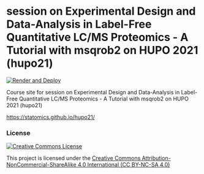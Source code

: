 #  session on Experimental Design and Data-Analysis in Label-Free Quantitative LC/MS Proteomics - A Tutorial with msqrob2 on HUPO 2021 (hupo21)

[![Render and Deploy](https://github.com/statOmics/hupo21/workflows/Render%20and%20Deploy/badge.svg)](https://github.com/statOmics/hupo21/actions)

Course site for session on Experimental Design and Data-Analysis in Label-Free Quantitative LC/MS Proteomics - A Tutorial with msqrob2 on HUPO 2021 (hupo21)

https://statomics.github.io/hupo21/




### License

<a rel="license" href="https://creativecommons.org/licenses/by-nc-sa/4.0"><img alt="Creative Commons License" style="border-width:0" src="https://i.creativecommons.org/l/by-nc-sa/4.0/88x31.png" /></a>

This project is licensed under the [Creative Commons Attribution-NonCommercial-ShareAlike 4.0 International (CC BY-NC-SA 4.0)](https://creativecommons.org/licenses/by-nc-sa/4.0)


